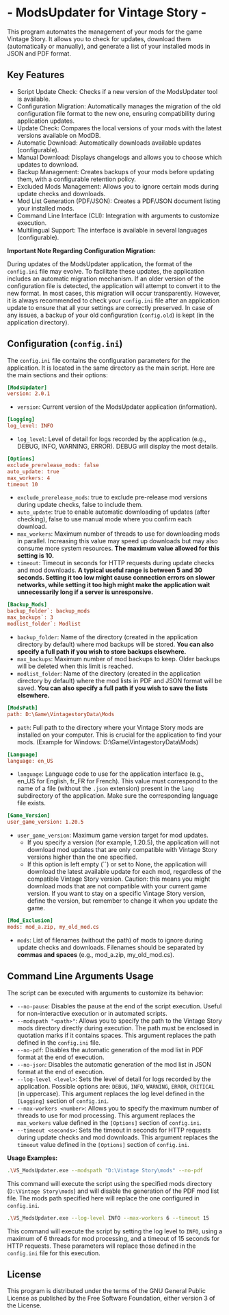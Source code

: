 
# - ModsUpdater for Vintage Story -

This program automates the management of your mods for the game Vintage Story. It allows you to check for updates, download them (automatically or manually), and generate a list of your installed mods in JSON and PDF format.
## Key Features

- Script Update Check: Checks if a new version of the ModsUpdater tool is available.
- Configuration Migration: Automatically manages the migration of the old configuration file format to the new one, ensuring compatibility during application updates.
- Update Check: Compares the local versions of your mods with the latest versions available on ModDB.
- Automatic Download: Automatically downloads available updates (configurable).
- Manual Download: Displays changelogs and allows you to choose which updates to download.
- Backup Management: Creates backups of your mods before updating them, with a configurable retention policy.
- Excluded Mods Management: Allows you to ignore certain mods during update checks and downloads.
- Mod List Generation (PDF/JSON): Creates a PDF/JSON document listing your installed mods.
- Command Line Interface (CLI): Integration with arguments to customize execution.
- Multilingual Support: The interface is available in several languages (configurable).

**Important Note Regarding Configuration Migration:**

During updates of the ModsUpdater application, the format of the `config.ini` file may evolve. To facilitate these updates, the application includes an automatic migration mechanism. If an older version of the configuration file is detected, the application will attempt to convert it to the new format. In most cases, this migration will occur transparently. However, it is always recommended to check your `config.ini` file after an application update to ensure that all your settings are correctly preserved. In case of any issues, a backup of your old configuration (`config.old`) is kept (in the application directory).

## Configuration (`config.ini`)

The `config.ini` file contains the configuration parameters for the application. It is located in the same directory as the main script. Here are the main sections and their options:

```ini
[ModsUpdater]
version: 2.0.1
```
* `version`: Current version of the ModsUpdater application (information).

```ini
[Logging]
log_level: INFO
```
* `log_level`: Level of detail for logs recorded by the application (e.g., DEBUG, INFO, WARNING, ERROR). DEBUG will display the most details.

```ini
[Options]
exclude_prerelease_mods: false
auto_update: true
max_workers: 4
timeout 10
```
* `exclude_prerelease_mods`: true to exclude pre-release mod versions during update checks, false to include them.
* `auto_update`: true to enable automatic downloading of updates (after checking), false to use manual mode where you confirm each download.
* `max_workers`: Maximum number of threads to use for downloading mods in parallel. Increasing this value may speed up downloads but may also consume more system resources. **The maximum value allowed for this setting is 10.**
* `timeout`: Timeout in seconds for HTTP requests during update checks and mod downloads. **A typical useful range is between 5 and 30 seconds. Setting it too low might cause connection errors on slower networks, while setting it too high might make the application wait unnecessarily long if a server is unresponsive.**

```ini
[Backup_Mods]
backup_folder`: backup_mods
max_backups`: 3
modlist_folder`: Modlist
```
* `backup_folder`: Name of the directory (created in the application directory by default) where mod backups will be stored. **You can also specify a full path if you wish to store backups elsewhere.**
* `max_backups`: Maximum number of mod backups to keep. Older backups will be deleted when this limit is reached.
* `modlist_folder`: Name of the directory (created in the application directory by default) where the mod lists in PDF and JSON format will be saved. **You can also specify a full path if you wish to save the lists elsewhere.**

```ini
[ModsPath]
path: D:\Game\VintagestoryData\Mods
```
* `path`: Full path to the directory where your Vintage Story mods are installed on your computer. This is crucial for the application to find your mods. (Example for Windows: D:\Game\VintagestoryData\Mods)

```ini
[Language]
language: en_US
```
* `language`: Language code to use for the application interface (e.g., en_US for English, fr_FR for French). This value must correspond to the name of a file (without the `.json` extension) present in the `lang` subdirectory of the application. Make sure the corresponding language file exists.

```ini
[Game_Version]
user_game_version: 1.20.5
```    
* `user_game_version`:    Maximum game version target for mod updates.
  * If you specify a version (for example, 1.20.5), the application will not download mod updates that are only compatible with Vintage Story versions higher than the one specified.
  * If this option is left empty (``) or set to None, the application will download the latest available update for each mod, regardless of the compatible Vintage Story version. Caution: this means you might download mods that are not compatible with your current game version. If you want to stay on a specific Vintage Story version, define the version, but remember to change it when you update the game.

```ini
[Mod_Exclusion]
mods: mod_a.zip, my_old_mod.cs
```
* `mods`: List of filenames (without the path) of mods to ignore during update checks and downloads. Filenames should be separated by **commas and spaces** (e.g., mod_a.zip, my_old_mod.cs).


## Command Line Arguments Usage

The script can be executed with arguments to customize its behavior:

- `--no-pause`: Disables the pause at the end of the script execution. Useful for non-interactive execution or in automated scripts.
- `--modspath "<path>"`: Allows you to specify the path to the Vintage Story mods directory directly during execution. The path must be enclosed in quotation marks if it contains spaces. This argument replaces the path defined in the `config.ini` file.
- `--no-pdf`: Disables the automatic generation of the mod list in PDF format at the end of execution.
- `--no-json`: Disables the automatic generation of the mod list in JSON format at the end of execution.
- `--log-level <level>`: Sets the level of detail for logs recorded by the application. Possible options are: `DEBUG`, `INFO`, `WARNING`, `ERROR`, `CRITICAL` (in uppercase). This argument replaces the log level defined in the `[Logging]` section of `config.ini`.
- `--max-workers <number>`: Allows you to specify the maximum number of threads to use for mod processing. This argument replaces the `max_workers` value defined in the `[Options]` section of `config.ini`.
- `--timeout <seconds>`: Sets the timeout in seconds for HTTP requests during update checks and mod downloads. This argument replaces the `timeout` value defined in the `[Options]` section of `config.ini`.

**Usage Examples:**

```bash
.\VS_ModsUpdater.exe --modspath "D:\Vintage Story\mods" --no-pdf
```
This command will execute the script using the specified mods directory (`D:\Vintage Story\mods`) and will disable the generation of the PDF mod list file. The mods path specified here will replace the one configured in `config.ini`.



```bash
.\VS_ModsUpdater.exe --log-level INFO --max-workers 6 --timeout 15
```
This command will execute the script by setting the log level to `INFO`, using a maximum of 6 threads for mod processing, and a timeout of 15 seconds for HTTP requests. These parameters will replace those defined in the `config.ini` file for this execution.


## License

This program is distributed under the terms of the GNU General Public License as published by the Free Software Foundation, either version 3 of the License.
